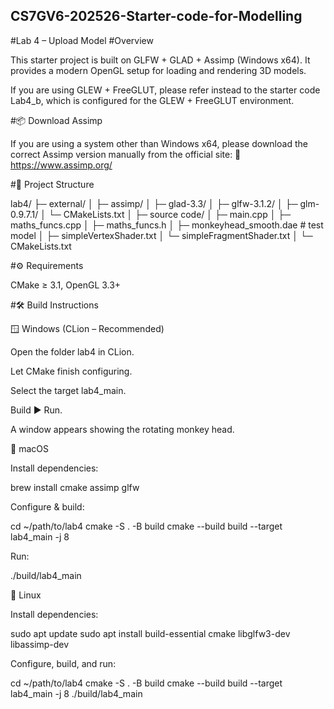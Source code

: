 ## CS7GV6-202526-Starter-code-for-Modelling

#Lab 4 – Upload Model
#Overview

This starter project is built on GLFW + GLAD + Assimp (Windows x64).
It provides a modern OpenGL setup for loading and rendering 3D models.

If you are using GLEW + FreeGLUT, please refer instead to the starter code Lab4_b, which is configured for the GLEW + FreeGLUT environment.

#📦 Download Assimp

If you are using a system other than Windows x64, please download the correct Assimp version manually from the official site:
🔗 https://www.assimp.org/

#📁 Project Structure

lab4/
├─ external/
│  ├─ assimp/
│  ├─ glad-3.3/
│  ├─ glfw-3.1.2/
│  ├─ glm-0.9.7.1/
│  └─ CMakeLists.txt
│
├─ source code/
│  ├─ main.cpp
│  ├─ maths_funcs.cpp
│  ├─ maths_funcs.h
│  ├─ monkeyhead_smooth.dae     # test model
│  ├─ simpleVertexShader.txt
│  └─ simpleFragmentShader.txt
│
└─ CMakeLists.txt

#⚙️ Requirements

CMake ≥ 3.1, OpenGL 3.3+


#🛠 Build Instructions

🪟 Windows (CLion – Recommended)

Open the folder lab4 in CLion.

Let CMake finish configuring.

Select the target lab4_main.

Build ▶ Run.

A window appears showing the rotating monkey head.

🍎 macOS

Install dependencies:

brew install cmake assimp glfw


Configure & build:

cd ~/path/to/lab4
cmake -S . -B build
cmake --build build --target lab4_main -j 8


Run:

./build/lab4_main

🐧 Linux

Install dependencies:

sudo apt update
sudo apt install build-essential cmake libglfw3-dev libassimp-dev


Configure, build, and run:

cd ~/path/to/lab4
cmake -S . -B build
cmake --build build --target lab4_main -j 8
./build/lab4_main

